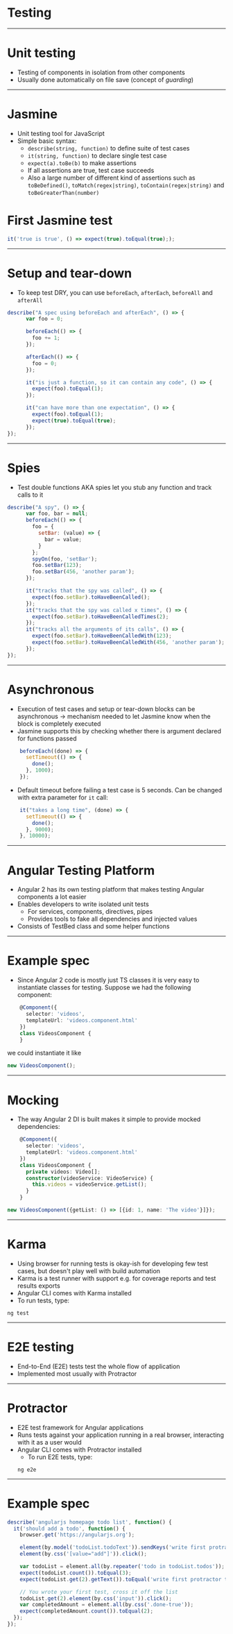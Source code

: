 # Testing

---

# Unit testing
- Testing of components in isolation from other components
- Usually done automatically on file save (concept of _guarding_)

---
# Jasmine
- Unit testing tool for JavaScript
- Simple basic syntax:
  - `describe(string, function)` to define suite of test cases
  - `it(string, function)` to declare single test case
  - `expect(a).toBe(b)` to make assertions
  - If all assertions are true, test case succeeds
  - Also a large number of different kind of assertions such as `toBeDefined()`, `toMatch(regex|string)`, `toContain(regex|string)` and `toBeGreaterThan(number)`

# First Jasmine test

```javascript
it('true is true', () => expect(true).toEqual(true););
```

---
# Setup and tear-down
- To keep test DRY, you can use `beforeEach`, `afterEach`, `beforeAll` and `afterAll`
```javascript
describe("A spec using beforeEach and afterEach", () => {
      var foo = 0;

      beforeEach(() => {
        foo += 1;
      });

      afterEach(() => {
        foo = 0;
      });

      it("is just a function, so it can contain any code", () => {
        expect(foo).toEqual(1);
      });

      it("can have more than one expectation", () => {
        expect(foo).toEqual(1);
        expect(true).toEqual(true);
      });
});
```

---
# Spies
- Test double functions AKA spies let you stub any function and track calls to it
```javascript
describe("A spy", () => {
      var foo, bar = null;
      beforeEach(() => {
        foo = {
          setBar: (value) => {
            bar = value;
          }
        };
        spyOn(foo, 'setBar');
        foo.setBar(123);
        foo.setBar(456, 'another param');
      });

      it("tracks that the spy was called", () => {
        expect(foo.setBar).toHaveBeenCalled();
      });
      it("tracks that the spy was called x times", () => {
        expect(foo.setBar).toHaveBeenCalledTimes(2);
      });
      it("tracks all the arguments of its calls", () => {
        expect(foo.setBar).toHaveBeenCalledWith(123);
        expect(foo.setBar).toHaveBeenCalledWith(456, 'another param');
      });
});
```
---
# Asynchronous
- Execution of test cases and setup or tear-down blocks can be asynchronous -> mechanism needed to let Jasmine know when the block is completely executed
- Jasmine supports this by checking whether there is argument declared for functions passed
```javascript
    beforeEach((done) => {
      setTimeout(() => {
        done();
      }, 1000);
    });
```
- Default timeout before failing a test case is 5 seconds. Can be changed with extra parameter for `it` call:
```javascript
    it("takes a long time", (done) => {
      setTimeout(() => {
        done();
      }, 9000);
    }, 10000);
```


---
# Angular Testing Platform
- Angular 2 has its own testing platform that makes testing Angular components a lot easier
- Enables developers to write isolated unit tests
  - For services, components, directives, pipes
  - Provides tools to fake all dependencies and injected values
- Consists of TestBed class and some helper functions
---
# Example spec
- Since Angular 2 code is mostly just TS classes it is very easy to instantiate classes for testing. Suppose we had the following component:
```typescript
    @Component({
      selector: 'videos',
      templateUrl: 'videos.component.html'
    })
    class VideosComponent {
    }
```
we could instantiate it like
```typescript
new VideosComponent();
```

---
# Mocking
- The way Angular 2 DI is built makes it simple to provide mocked dependencies:
```typescript
    @Component({
      selector: 'videos',
      templateUrl: 'videos.component.html'
    })
    class VideosComponent {
      private videos: Video[];
      constructor(videoService: VideoService) {
        this.videos = videoService.getList();
      }
    }
```
```typescript
new VideosComponent({getList: () => [{id: 1, name: 'The video'}]});
```
---
# Karma
- Using browser for running tests is okay-ish for developing few test cases, but doesn't play well with build automation
- Karma is a test runner with support e.g. for coverage reports and test results exports
- Angular CLI comes with Karma installed
- To run tests, type:
```shell
ng test
```
---

# E2E testing
- End-to-End (E2E) tests test the whole flow of application
- Implemented most usually with Protractor

---
# Protractor
- E2E test framework for Angular applications
- Runs tests against your application running in a real browser, interacting with it as a user would
- Angular CLI comes with Protractor installed
  - To run E2E tests, type:
  ```shell
  ng e2e
  ```
---
# Example spec

```javascript
describe('angularjs homepage todo list', function() {
  it('should add a todo', function() {
    browser.get('https://angularjs.org');

    element(by.model('todoList.todoText')).sendKeys('write first protractor test');
    element(by.css('[value="add"]')).click();

    var todoList = element.all(by.repeater('todo in todoList.todos'));
    expect(todoList.count()).toEqual(3);
    expect(todoList.get(2).getText()).toEqual('write first protractor test');

    // You wrote your first test, cross it off the list
    todoList.get(2).element(by.css('input')).click();
    var completedAmount = element.all(by.css('.done-true'));
    expect(completedAmount.count()).toEqual(2);
  });
});
```

